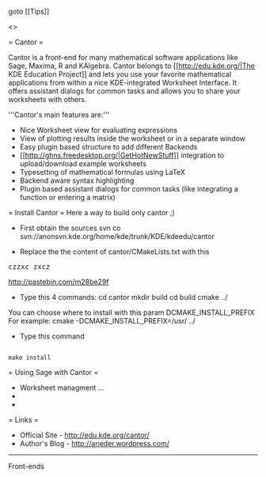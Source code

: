 goto [[Tips]]

<<TableOfContents>>

= Cantor =

Cantor is a front-end for many mathematical software applications like Sage, Maxima, R and KAlgebra. Cantor belongs to [[http://edu.kde.org/|The KDE Education Project]] and lets you use your favorite mathematical applications from within a nice KDE-integrated Worksheet Interface. It offers assistant dialogs for common tasks and allows you to share your worksheets with others.

'''Cantor's main features are:'''
 * Nice Worksheet view for evaluating expressions
 * View of plotting results inside the worksheet or in a separate window
 * Easy plugin based structure to add different Backends
 * [[http://ghns.freedesktop.org/|GetHotNewStuff]] integration to upload/download example worksheets
 * Typesetting of mathematical formulas using LaTeX
 * Backend aware syntax highlighting
 * Plugin based assistant dialogs for common tasks (like integrating a function or entering a matrix)

= Install Cantor =
Here a way to build only cantor ;)

 * First obtain the sources
svn co svn://anonsvn.kde.org/home/kde/trunk/KDE/kdeedu/cantor

 * Replace the the content of cantor/CMakeLists.txt with this

<pre>
czzxc zxcz
</pre>


http://pastebin.com/m28be29f

 * Type this 4 commands:
 cd cantor
 mkdir build
 cd build
 cmake ../

 You can choose where to install with this param DCMAKE_INSTALL_PREFIX For example: 
 cmake -DCMAKE_INSTALL_PREFIX=/usr/ ../

 * Type this command

<code>
make install
</code>

= Using Sage with Cantor =
 * Worksheet managment ...
 *
 * 

= Links =
 * Official Site - http://edu.kde.org/cantor/ 
 * Author's Blog - http://arieder.wordpress.com/

----
Front-ends
